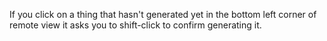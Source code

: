 If you click on a thing that hasn't generated yet in the bottom left corner of remote view it asks you to shift-click to confirm generating it.
